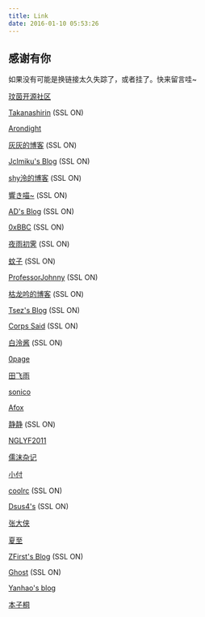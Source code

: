 ```yaml
---
title: Link
date: 2016-01-10 05:53:26
---
```


## 感谢有你

如果没有可能是换链接太久失踪了，或者挂了。快来留言哇~

[玟茵开源社区](http://wenyinos.org)

[Takanashirin](http://lo-li.net) (SSL ON)

[Arondight](http://arondight.me)

[灰灰的博客](https://huihui.moe) (SSL ON)

[Jclmiku's Blog](https://jcl.moe) (SSL ON)

[shy泠的博客](https://shyling.com) (SSL ON)

[響き喵~](https://nekoyu.cc/) (SSL ON)

[AD's Blog](https://imjad.cn) (SSL ON)

[0xBBC](https://blog.0xbbc.com/) (SSL ON)

[夜雨初霁](https://www.moew.xyz) (SSL ON)

[蚊子](https://www.qwq.moe) (SSL ON)

[ProfessorJohnny](https://moe.pe) (SSL ON)

[枯龙吟的博客](https://briskblog.eu.org) (SSL ON)

[Tsez's Blog](https://blog.tse.moe) (SSL ON)

[Corps Said](https://corps.set-fire.com) (SSL ON)

[白泠酱](https://youon.moe) (SSL ON)

[0page](http://www.0page.org/)

[田飞雨](http://www.tianfeiyu.com)

[sonico](http://supvesonico.moe)

[Afox](http://www.afox.cc)

[静静](https://kernel.moe) (SSL ON)

[NGLYF2011](http://www.njlyf2011.cn/)

[儒沫杂记](http://www.rumoss.cn/)

[小付](http://fuxiao.io/)

[coolrc](https://coolrc.me/) (SSL ON)

[Dsus4's](https://diary.moe) (SSL ON)

[张大侠](http://itsay.tech)

[夏至](http://howmoe.com)

[ZFirst's Blog](https://erhuo.co) (SSL ON)

[Ghost](https://ghostblog.info) (SSL ON)

[Yanhao's blog](http://www.yanhao.site)

[本子桐](http://www.targetlocked.xyz)
